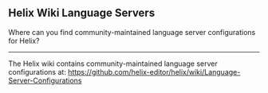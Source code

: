 ## Helix Wiki Language Servers

Where can you find community-maintained language server configurations for Helix?

---

The Helix wiki contains community-maintained language server configurations at: https://github.com/helix-editor/helix/wiki/Language-Server-Configurations

